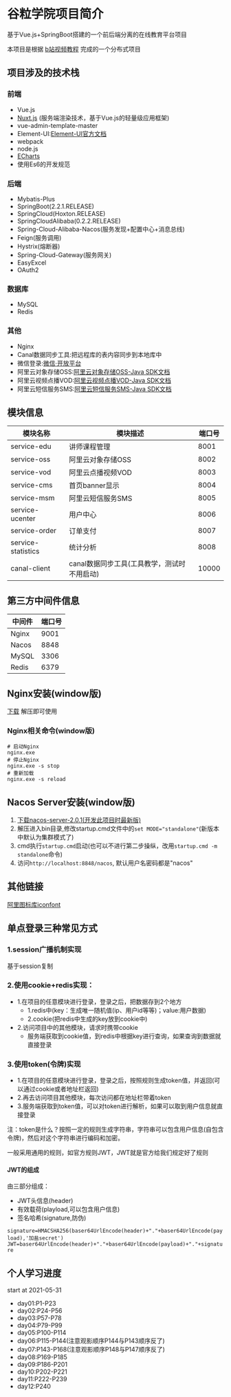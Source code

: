 # 谷粒学院项目简介
基于Vue.js+SpringBoot搭建的一个前后端分离的在线教育平台项目

本项目是根据 [b站视频教程](https://www.bilibili.com/video/BV1y7411y7am) 完成的一个分布式项目

## 项目涉及的技术栈

### 前端
- Vue.js
- [Nuxt.js](https://nuxtjs.org/) (服务端渲染技术，基于Vue.js的轻量级应用框架)
- vue-admin-template-master
- Element-UI:[Element-UI官方文档](https://element.eleme.cn/#/zh-CN/component/layout)
- webpack
- node.js
- [ECharts](https://echarts.apache.org/)
- 使用Es6的开发规范

### 后端
- Mybatis-Plus
- SpringBoot(2.2.1.RELEASE)
- SpringCloud(Hoxton.RELEASE)
- SpringCloudAlibaba(0.2.2.RELEASE)
- Spring-Cloud-Alibaba-Nacos(服务发现+配置中心+消息总线)
- Feign(服务调用)
- Hystrix(熔断器)
- Spring-Cloud-Gateway(服务网关)
- EasyExcel
- OAuth2

### 数据库
- MySQL
- Redis

### 其他
- Nginx
- Canal数据同步工具:把远程库的表内容同步到本地库中
- 微信登录:[微信·开放平台](https://open.weixin.qq.com/)
- 阿里云对象存储OSS:[阿里云对象存储OSS-Java SDK文档](https://help.aliyun.com/document_detail/32008.htm?spm=a2c4g.11186623.2.6.4d4df2eeAielrM#concept-32008-zh)
- 阿里云视频点播VOD:[阿里云视频点播VOD-Java SDK文档](https://help.aliyun.com/document_detail/57756.htm?spm=a2c4g.11186623.2.44.54d779ddQ3RkV9#multiTask1210)
- 阿里云短信服务SMS:[阿里云短信服务SMS-Java SDK文档](https://help.aliyun.com/document_detail/102715.html?spm=5176.8195934.J_5834642020.6.61de4378h4ADZX)

## 模块信息
|模块名称|模块描述|端口号|
|---|---|---|
|service-edu|讲师课程管理|8001|
|service-oss|阿里云对象存储OSS|8002|
|service-vod|阿里云点播视频VOD|8003|
|service-cms|首页banner显示|8004|
|service-msm|阿里云短信服务SMS|8005|
|service-ucenter|用户中心|8006|
|service-order|订单支付|8007|
|service-statistics|统计分析|8008|
|canal-client|canal数据同步工具(工具教学，测试时不用启动)|10000|

## 第三方中间件信息
|中间件|端口号|
|---|---|
|Nginx|9001|
|Nacos|8848|
|MySQL|3306|
|Redis|6379|

## Nginx安装(window版)
[下载](http://nginx.org/en/download.html) 解压即可使用

### Nginx相关命令(window版)
```shell script
# 启动Nginx
nginx.exe
# 停止Nginx
nginx.exe -s stop
# 重新加载
nginx.exe -s reload
```

## Nacos Server安装(window版)
1. [下载nacos-server-2.0.1(开发此项目时最新版)](https://github.com/alibaba/nacos/releases/tag/2.0.1)
2. 解压进入bin目录,修改startup.cmd文件中的`set MODE="standalone"`(新版本中默认为集群模式了)
3. cmd执行`startup.cmd`启动(也可以不进行第二步操纵，改用`startup.cmd -m standalone`命令)
4. 访问`http://localhost:8848/nacos`, 默认用户名密码都是"nacos"

## 其他链接
[阿里图标库iconfont](https://www.iconfont.cn/?spm=a313x.7781069.1998910419.d4d0a486a)

## 单点登录三种常见方式

### 1.session广播机制实现
基于session复制

### 2.使用cookie+redis实现：
- 1.在项目的任意模块进行登录，登录之后，把数据存到2个地方
    - 1.redis中(key：生成唯一随机值(ip、用户id等等)；value:用户数据)
    - 2.cookie(把redis中生成的key放到cookie中)
- 2.访问项目中的其他模块，请求时携带cookie
    - 服务端获取到cookie值，到redis中根据key进行查询，如果查询到数据就直接登录

### 3.使用token(令牌)实现
- 1.在项目的任意模块进行登录，登录之后，按照规则生成token值，并返回(可以通过cookie或者地址栏返回)
- 2.再去访问项目其他模块，每次访问都在地址栏带着token
- 3.服务端获取到token值，可以对token进行解析，如果可以取到用户信息就直接登录
        
注：token是什么？按照一定的规则生成字符串，字符串可以包含用户信息(自包含令牌)，然后对这个字符串进行编码和加密。

一般采用通用的规则，如官方规则JWT，JWT就是官方给我们规定好了规则

#### JWT的组成
由三部分组成：
- JWT头信息(header)
- 有效载荷(playload,可以包含用户信息)
- 签名哈希(signature,防伪)

`signature=HMACSHA256(baser64UrlEncode(header)+"."+baser64UrlEncode(payload),'加盐secret')`
`JWT=baser64UrlEncode(header)+"."+baser64UrlEncode(payload)+"."+signature`

## 个人学习进度
start at 2021-05-31
- day01:P1-P23
- day02:P24-P56
- day03:P57-P78
- day04:P79-P99
- day05:P100-P114
- day06:P115-P144(注意观影顺序P144与P143顺序反了)
- day07:P143-P168(注意观影顺序P148与P147顺序反了)
- day08:P169-P185
- day09:P186-P201
- day10:P202-P221
- day11:P222-P239
- day12:P240